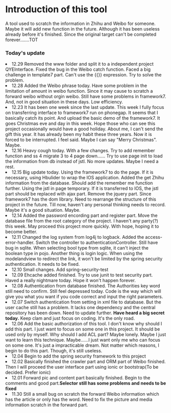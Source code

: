 <h1>Introduction of this tool</h1>
<div>
A tool used to scratch the information in Zhihu and Weibo for someone. Maybe it will add new function in the future. Although it has been useless already before it's finished. Since the original target can't be completed forever.......TOT
</div>
<h3>Today's update</h3>
<li>12.29 Removed the www folder and split it to a independent project QYEInterface. Fixed the bug in the Weibo catch function. Faced a big challenge in template7 part. Can't use the {{}} expression. Try to solve the problem.</li>
<li>12.28 Added the Weibo phrase today. Have some problem in the limitation of amount in weibo function. Since it may cause to scratch a forward weibo without orgin weibo. Still have some problems in framework7. And, not in good situation in these days. Low efficiency.</li>
<li>12.23 It has been one week since the last update. This week I fully focus on transferring interface to framework7 run on phonegap. It seems that I basically catch its point. And upload the basic demo of the framework7. It goes Christmas eve and day in this week. Hope those who can see this project occasionally would have a good holiday. About me, I can't send the gift this year. It has already been my habit these three years. Now it is forced to be interrupted. I feel said. Maybe I can say "Merry Christmas". Maybe.</li>
<li>12.16 Heavy cough today. With a few changes. Try to add remember function and ss 4 migrate 3 to 4 page down...... Try to use page init to load the information from db instead of jstl. No more updates. Maybe I need a rest.</li>
<li>12.15 Big update today. Using the framework7 to do the page. If it is necessary, using Hbulider to wrap the IOS application. Added the get Zhihu information from the database. Should add the remember me function further. Using the jstl in page temporary. If it is transferred to IOS, the jstl part should be replaced with ajax part. Remove the jquery part. Since framework7 has the dom library. Need to rearrange the structure of this project in the future. Till now, haven't any personal thinking needs to record. Maybe it's a good situation. Maybe.</li>
<li>12.14 Added the password encording part and register part. Move the database file from the root category of the project. I haven't any party(?) this week. May proceed this project more quickly. With hope, hoping it to become better.</li>
<li>12.11 Changed the log system from log4j to logback. Added the access-error-handler. Switch the controller to authenticationController. Still have bug in sqlite. When selecting bool type from sqlite, it can't inject the boolean type in pojo. Another thing is login logic. When using the modelandview to redirect the link, it won't be limited by the spring security authentication. It needs to be fixed.</li>
<li>12.10 Small changes. Add spring-security-test</li>
<li>12.09 Ehcache added finished. Try to use junit to test security part. Haved a really nightmare today. Hope it won't happen forever.</li>
<li>12.08 Authentication from database finished. The Authorities key word still need to confirm. Still feel depressed today. Code is the way which will give you what you want if you code correct and input the right parameters.</li>
<li>12.07 Switch authentication from setting in xml file to database. But the user cache still has a problem. It lacks one dependency and the central repository has been down. Need to update further.  <b>Have heard a big secret today.</b> Keep clam and just focus on coding. It's the only road.</li>
<li>12.06 Add the basic authorization of this tool. I don't know why should I add this part. I just want to focus on some one in this project. It should be used only by myself. Why should I add ACL part? Maybe lonely. Maybe I just want to learn this technique. Maybe......I just want only me who can focus on some one. It's just a impracticable dream. Not matter which reasons, I begin to do this part. Though, it's still useless. 
<li>12.04 Begin to add the spring security framework to this project</li>
<li>12.02 Basically finished the crawler part and ORM part of Weibo finished. Then I will proceed the user interface part using ionic or bootstrap(To be decided. Prefer ionic)</li>
<li>12.01 Forward pic and content part basically finished. Begin to the comments and good part.<b>Selector still has some problems and needs to be fixed</b></li>
<li>11.30 Still a small bug on scratch the forward Weibo information which has the article or only has the word. Need to fix the picture and media information scratch in the forward part.</li>
